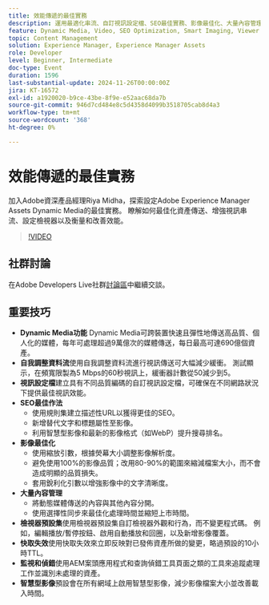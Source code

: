 ```yaml
---
title: 效能傳遞的最佳實務
description: 運用最適化串流、自訂視訊設定檔、SEO最佳實務、影像最佳化、大量內容管理、檢視器預設集、快取失效和智慧型影像處理，使用Dynamic Media最佳化媒體傳送和效能。
feature: Dynamic Media, Video, SEO Optimization, Smart Imaging, Viewer Presets, Best Practices
topic: Content Management
solution: Experience Manager, Experience Manager Assets
role: Developer
level: Beginner, Intermediate
doc-type: Event
duration: 1596
last-substantial-update: 2024-11-26T00:00:00Z
jira: KT-16572
exl-id: a1920020-b9ce-43be-8f9e-e52aac68da7b
source-git-commit: 946d7cd484e8c5d4358d4099b3518705cab8d4a3
workflow-type: tm+mt
source-wordcount: '368'
ht-degree: 0%

---
```


# 效能傳遞的最佳實務

加入Adobe資深產品經理Riya Midha，探索設定Adobe Experience Manager Assets Dynamic Media的最佳實務。 瞭解如何最佳化資產傳送、增強視訊串流、設定檢視器以及衡量和改善效能。

>[!VIDEO](https://video.tv.adobe.com/v/3440399/?learn=on&enablevpops)

## 社群討論

在Adobe Developers Live社群[討論區](https://adobe.ly/3YGedpb)中繼續交談。

## 重要技巧

* **Dynamic Media功能** Dynamic Media可跨裝置快速且彈性地傳送高品質、個人化的媒體，每年可處理超過9萬億次的媒體傳送，每日最高可達690億個資產。
* **自我調整資料流**&#x200B;使用自我調整資料流進行視訊傳送可大幅減少緩衝。 測試顯示，在頻寬限製為5 Mbps的60秒視訊上，緩衝器計數從50減少到5。
* **視訊設定檔**&#x200B;建立具有不同品質編碼的自訂視訊設定檔，可確保在不同網路狀況下提供最佳視訊效能。
* **SEO最佳作法**
   * 使用規則集建立描述性URL以獲得更佳的SEO。
   * 新增替代文字和標題屬性至影像。
   * 利用智慧型影像和最新的影像格式（如WebP）提升搜尋排名。
* **影像最佳化**
   * 使用縮放引數，根據熒幕大小調整影像解析度。
   * 避免使用100%的影像品質；改用80-90%的範圍來縮減檔案大小，而不會造成明顯的品質損失。
   * 套用銳利化引數以增強影像中的文字清晰度。
* **大量內容管理**
   * 將動態媒體傳送的內容與其他內容分開。
   * 使用選擇性同步來最佳化處理時間並縮短上市時間。
* **檢視器預設集**&#x200B;使用檢視器預設集自訂檢視器外觀和行為，而不變更程式碼。 例如，編輯播放/暫停按鈕、啟用自動播放和回圈，以及新增影像覆蓋。
* **快取失效**&#x200B;使用快取失效來立即反映對已發佈資產所做的變更，略過預設的10小時TTL。
* **監視和偵錯**&#x200B;使用AEM案頭應用程式和查詢偵錯工具頁面之類的工具來追蹤處理工作並識別未處理的資產。
* **智慧型影像**&#x200B;預設會在所有網域上啟用智慧型影像，減少影像檔案大小並改善載入時間。
